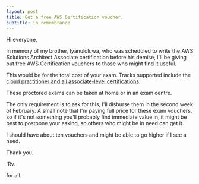 ```yaml
---
layout: post
title: Get a free AWS Certification voucher. 
subtitle: in remembrance
---
```


Hi everyone, 

In memory of my brother, Iyanuloluwa, who was scheduled to write the AWS Solutions Architect Associate certification before his demise, I'll be giving out free AWS Certification vouchers to those who might find it useful. 

This would be for the total cost of your exam. Tracks supported include the [cloud practitioner and all associate-level certifications. ](https://aws.amazon.com/certification/)

These proctored exams can be taken at home or in an exam centre. 

The only requirement is to ask for this, I'll disburse them in the second week of February. 
A small note that I'm paying full price for these exam vouchers, so if it's not something you'll probably find immediate value in, it might be best to postpone your asking, so others who might be in need can get it. 

I should have about ten vouchers and might be able to go higher if I see a need. 

Thank you. 

'Rv. 

for all. 
